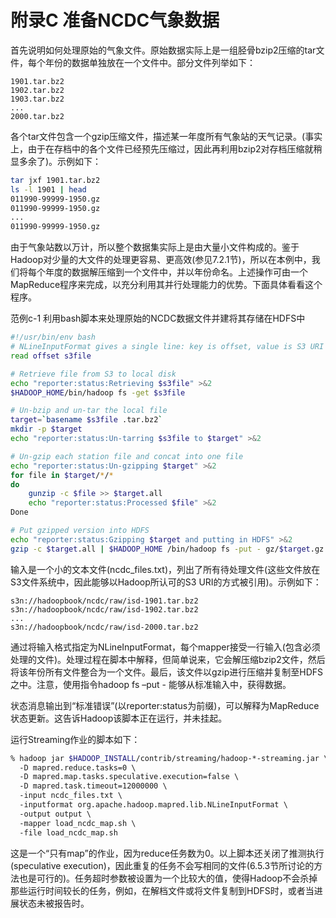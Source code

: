# 附录C 准备NCDC气象数据

首先说明如何处理原始的气象文件。原始数据实际上是一组胫骨bzip2压缩的tar文件，每个年份的数据单独放在一个文件中。部分文件列举如下：

```
1901.tar.bz2  
1902.tar.bz2  
1903.tar.bz2  
...  
2000.tar.bz2 
```

各个tar文件包含一个gzip压缩文件，描述某一年度所有气象站的天气记录。(事实上，由于在存档中的各个文件已经预先压缩过，因此再利用bzip2对存档压缩就稍显多余了)。示例如下：

```sh
tar jxf 1901.tar.bz2  
ls -l 1901 | head  
011990-99999-1950.gz  
011990-99999-1950.gz  
...  
011990-99999-1950.gz 
```

由于气象站数以万计，所以整个数据集实际上是由大量小文件构成的。鉴于Hadoop对少量的大文件的处理更容易、更高效(参见7.2.1节)，所以在本例中，我们将每个年度的数据解压缩到一个文件中，并以年份命名。上述操作可由一个MapReduce程序来完成，以充分利用其并行处理能力的优势。下面具体看看这个程序。

范例c-1 利用bash脚本来处理原始的NCDC数据文件并建将其存储在HDFS中

```bash
#!/usr/bin/env bash
# NLineInputFormat gives a single line: key is offset, value is S3 URI
read offset s3file

# Retrieve file from S3 to local disk
echo "reporter:status:Retrieving $s3file" >&2
$HADOOP_HOME/bin/hadoop fs -get $s3file

# Un-bzip and un-tar the local file
target=`basename $s3file .tar.bz2`
mkdir -p $target
echo "reporter:status:Un-tarring $s3file to $target" >&2

# Un-gzip each station file and concat into one file
echo "reporter:status:Un-gzipping $target" >&2
for file in $target/*/*
do
	gunzip -c $file >> $target.all
	echo "reporter:status:Processed $file" >&2
Done

# Put gzipped version into HDFS
echo "reporter:status:Gzipping $target and putting in HDFS" >&2
gzip -c $target.all | $HADOOP_HOME /bin/hadoop fs -put - gz/$target.gz
```

输入是一个小的文本文件(ncdc_files.txt)，列出了所有待处理文件(这些文件放在S3文件系统中，因此能够以Hadoop所认可的S3 URI的方式被引用)。示例如下：

```
s3n://hadoopbook/ncdc/raw/isd-1901.tar.bz2  
s3n://hadoopbook/ncdc/raw/isd-1902.tar.bz2  
...  
s3n://hadoopbook/ncdc/raw/isd-2000.tar.bz2 
```

通过将输入格式指定为NLineInputFormat，每个mapper接受一行输入(包含必须处理的文件)。处理过程在脚本中解释，但简单说来，它会解压缩bzip2文件，然后将该年份所有文件整合为一个文件。最后，该文件以gzip进行压缩并复制至HDFS之中。注意，使用指令hadoop fs –put - 能够从标准输入中，获得数据。

状态消息输出到“标准错误”(以reporter:status为前缀)，可以解释为MapReduce状态更新。这告诉Hadoop该脚本正在运行，并未挂起。

运行Streaming作业的脚本如下：

```sh
% hadoop jar $HADOOP_INSTALL/contrib/streaming/hadoop-*-streaming.jar \  
  -D mapred.reduce.tasks=0 \  
  -D mapred.map.tasks.speculative.execution=false \  
  -D mapred.task.timeout=12000000 \  
  -input ncdc_files.txt \  
  -inputformat org.apache.hadoop.mapred.lib.NLineInputFormat \  
  -output output \  
  -mapper load_ncdc_map.sh \  
  -file load_ncdc_map.sh 
```

这是一个“只有map”的作业，因为reduce任务数为0。以上脚本还关闭了推测执行(speculative execution)，因此重复的任务不会写相同的文件(6.5.3节所讨论的方法也是可行的)。任务超时参数被设置为一个比较大的值，使得Hadoop不会杀掉那些运行时间较长的任务，例如，在解档文件或将文件复制到HDFS时，或者当进展状态未被报告时。
